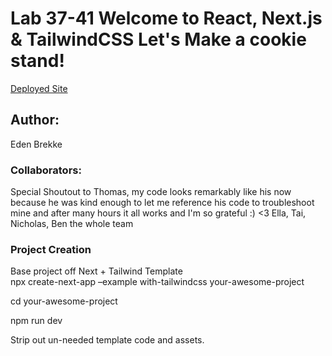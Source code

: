 # Lab 37-41 Welcome to React, Next.js & TailwindCSS Let's Make a cookie stand!

[Deployed Site](https://cookie-stand-admin-blond.vercel.app/)

## Author:

Eden Brekke

### Collaborators:

Special Shoutout to Thomas, my code looks remarkably like his now because he was kind enough to let me reference his code to troubleshoot mine and after many hours it all works and I'm so grateful :) <3
Ella, Tai, Nicholas, Ben the whole team

### Project Creation

Base project off Next + Tailwind Template  
npx create-next-app –example with-tailwindcss your-awesome-project  

cd your-awesome-project  

npm run dev  

Strip out un-needed template code and assets.